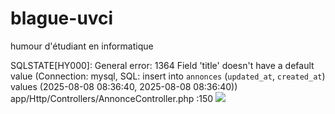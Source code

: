# blague-uvci
humour d'étudiant en informatique 


SQLSTATE[HY000]: General error: 1364 Field 'title' doesn't have a default value (Connection: mysql, SQL: insert into `annonces` (`updated_at`, `created_at`) values (2025-08-08 08:36:40, 2025-08-08 08:36:40))
app/Http/Controllers/AnnonceController.php :150
<img src="{{ asset('storage/photos/nom_fichier.jpg') }}">
